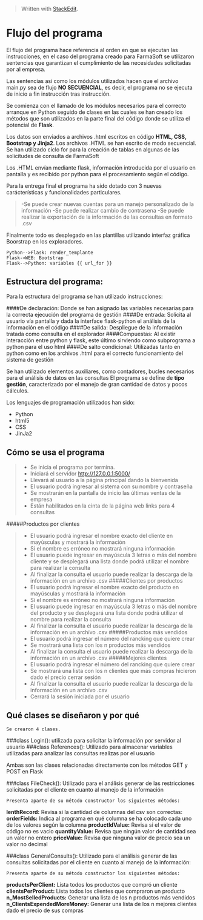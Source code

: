 > Written with [StackEdit](https://stackedit.io/).

Flujo del programa
===================

El flujo del programa hace referencia al orden en que se ejecutan las instrucciones, en el caso del programa creado para FarmaSoft se utilizaron sentencias que garantizan el cumplimiento de las necesidades solicitadas por al empresa. 

Las sentencias así como los módulos utilizados hacen que el archivo main.py  sea de flujo **NO SECUENCIAL**, es decir, el programa no se ejecuta de inicio a fin instrucción tras instrucción.

Se comienza con el llamado de los módulos necesarios para el correcto arranque en Python seguido de clases en las cuales se han creado los métodos que son utilizados en la parte final del código donde se utiliza el potencial de **Flask**.

Los datos son enviados a archivos .html escritos en código **HTML, CSS, Bootstrap y Jinja2**. Los archivos .HTML se han escrito de modo secuencial. Se han utilizado ciclo for para la creación de tablas en algunas de las solicitudes de consulta de FarmaSoft

Los .HTML envían mediante flask, información introducida por el usuario en pantalla y es recibido por python para el procesamiento según el código.

Para la entrega final el programa ha sido dotado con 3 nuevas carácterísticas y funcionalidades particulares.

> -Se puede crear nuevas cuentas para un manejo personalizado de la información
> -Se puede realizar cambio de contrasena
> -Se puede realizar la exportación de la información de las consultas en formato .csv

Finalmente todo es desplegado en las plantillas utilizando interfaz gráfica Boorstrap en los exploradores.

```sequence
Python-->Flask: render_templante
Flask->WEB: Bootstrap
Flask-->Python: variables {{ url_for }}
```
Estructura del programa:
-------------

Para la estructura del programa se han utilizado instrucciones:

####De declaración:
 Donde se han asignado las variables necesarias para la correcta ejecución del programa de gestión
####De entrada:
 Solicita al usuario vía pantalla y dada la interface flask-python el análisis de la información en el código
####De salida: 
Despliegue de la información tratada como consulta en el explorador
####Compuestas: 
Al existir interacción entre python y flask, este último sirviendo como subprograma a python para el uso html
####De salto condicional: 
Utilizadas tanto en python como en los archivos .html para el correcto funcionamiento del sistema de gestión

Se han utilizado elementos auxiliares, como contadores, bucles necesarios para el análisis de datos en las consultas El programa se define de **tipo gestión**, caracterizado por el manejo de gran cantidad de datos y pocos cálculos.

Los lenguajes de programación utilizados han sido:
+ Python
+ html5
+ CSS
+ JinJa2

Cómo se usa el programa
-------------
> - Se inicia el programa por termina.
> - Iniciará el servidor http://127.0.0.1:5000/
> - Llevará al usuario a la página principal dando la bienvenida
> - El usuario podrá ingresar al sistema con su nombre y contraseña
> - Se mostrarán en la pantalla de inicio las últimas ventas de la empresa
> - Están habilitados en la cinta de la página web links para 4 consultas

#####Productos por clientes

> - El usuario podrá ingresar el nombre exacto del cliente en mayúsculas y mostrará la información 
> - Si el nombre es erróneo no mostrará ninguna información
> - El usuario puede ingresar en mayúscula 3 letras o más del nombre cliente y se desplegará una lista donde podrá utilizar el nombre para realizar la consulta
> - Al finalizar la consulta el usuario puede realizar la descarga de la información en un archívo .csv
#####Clientes por productos
> - El usuario podrá ingresar el nombre exacto del producto en mayúsculas y mostrará la información
> - Si el nombre es erróneo no mostrará ninguna información
> - El usuario puede ingresar en mayúscula 3 letras o más del nombre del producto y se desplegará una lista donde podrá utilizar el nombre para realizar la consulta
> - Al finalizar la consulta el usuario puede realizar la descarga de la información en un archívo .csv
#####Productos más vendidos
> - El usuario podrá ingresar el número del rancking que quiere crear
> - Se mostrará una lista con los n productos más vendidos
> - Al finalizar la consulta el usuario puede realizar la descarga de la información en un archívo .csv
#####Mejores clientes
> - El usuario podrá ingresar el número del rancking que quiere crear
> - Se mostrará una lista con los n clientes que más compras hicieron dado el precio 
cerrar sesión
> - Al finalizar la consulta el usuario puede realizar la descarga de la información en un archívo .csv
> - Cerrará la sesión iniciada por el usuario

Qué clases se diseñaron y por qué
-------------

	Se crearon 4 clases.

###class Login():
	utilizada para solicitar la información por servidor al usuario
###class References():
	Utilizado para almacenar variables utilizadas para analizar las consultas realizas por el usuario

Ambas son las clases relacionadas directamente con los métodos GET y POST en Flask

###class FileCheck():
Utilizado para el análisis generar de las restricciones solicitadas por el cliente en cuanto al manejo de la información

	Presenta aparte de su método constructor los siguientes métodos:	
	
**lenthRecord:** Revisa si la cantidad de columnas del csv son correctas:
**orderFields:** Indica al programa en qué columna se ha colocado cada uno de los valores según la columna
**productIdValue:** Revisa si el valor de código no es vacio
**quantityValue:** Revisa que ningún valor de cantidad sea un valor no entero
**priceValue:** Revisa que ninguna valor de precio sea un valor no decimal

###class GeneralConsults():
Utilizado para el análisis generar de las consultas solicitadas por el cliente en cuanto al manejo de la información:

	Presenta aparte de su método constructor los siguientes métodos:

**productsPerClient:** Lista todos los productos que compró un cliente
**clientsPerProduct:** Lista todos los clientes que compraron un producto
**n_MostSelledProducts:** Generar una lista de los n productos más vendidos
**n_ClientsExpendedMoreMoney:** Generar una lista de los n mejores clientes dado el precio de sus compras
		









